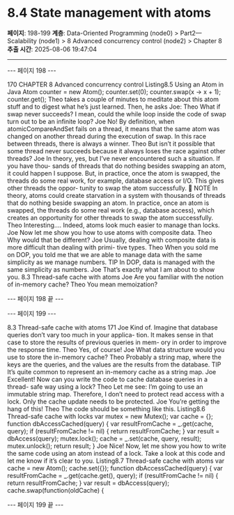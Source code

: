 # 8.4 State management with atoms

**페이지**: 198-199
**계층**: Data-Oriented Programming (node0) > Part2—Scalability (node1) > 8 Advanced concurrency control (node2) > Chapter 8
**추출 시간**: 2025-08-06 19:47:04

---


--- 페이지 198 ---

170 CHAPTER 8 Advanced concurrency control
Listing8.5 Using an Atom in Java
Atom<Integer> counter = new Atom<Integer>();
counter.set(0);
counter.swap(x -> x + 1);
counter.get();
Theo takes a couple of minutes to meditate about this atom stuff and to digest what he’s
just learned. Then, he asks Joe:
Theo What if swap never succeeds? I mean, could the while loop inside the code of
swap turn out to be an infinite loop?
Joe No! By definition, when atomicCompareAndSet fails on a thread, it means that
the same atom was changed on another thread during the execution of swap.
In this race between threads, there is always a winner.
Theo But isn’t it possible that some thread never succeeds because it always loses the
race against other threads?
Joe In theory, yes, but I’ve never encountered such a situation. If you have thou-
sands of threads that do nothing besides swapping an atom, it could happen I
suppose. But, in practice, once the atom is swapped, the threads do some real
work, for example, database access or I/O. This gives other threads the oppor-
tunity to swap the atom successfully.
 NOTE In theory, atoms could create starvation in a system with thousands of threads
that do nothing beside swapping an atom. In practice, once an atom is swapped, the
threads do some real work (e.g., database access), which creates an opportunity for
other threads to swap the atom successfully.
Theo Interesting.... Indeed, atoms look much easier to manage than locks.
Joe Now let me show you how to use atoms with composite data.
Theo Why would that be different?
Joe Usually, dealing with composite data is more difficult than dealing with primi-
tive types.
Theo When you sold me on DOP, you told me that we are able to manage data with
the same simplicity as we manage numbers.
TIP In DOP, data is managed with the same simplicity as numbers.
Joe That’s exactly what I am about to show you.
8.3 Thread-safe cache with atoms
Joe Are you familiar with the notion of in-memory cache?
Theo You mean memoization?

--- 페이지 198 끝 ---


--- 페이지 199 ---

8.3 Thread-safe cache with atoms 171
Joe Kind of. Imagine that database queries don’t vary too much in your applica-
tion. It makes sense in that case to store the results of previous queries in mem-
ory in order to improve the response time.
Theo Yes, of course!
Joe What data structure would you use to store the in-memory cache?
Theo Probably a string map, where the keys are the queries, and the values are the
results from the database.
TIP It’s quite common to represent an in-memory cache as a string map.
Joe Excellent! Now can you write the code to cache database queries in a thread-
safe way using a lock?
Theo Let me see: I’m going to use an immutable string map. Therefore, I don’t
need to protect read access with a lock. Only the cache update needs to be
protected.
Joe You’re getting the hang of this!
Theo The code should be something like this.
Listing8.6 Thread-safe cache with locks
var mutex = new Mutex();
var cache = {};
function dbAccessCached(query) {
var resultFromCache = _.get(cache, query);
if (resultFromCache != nil) {
return resultFromCache;
}
var result = dbAccess(query);
mutex.lock();
cache = _.set(cache, query, result);
mutex.unlock();
return result;
}
Joe Nice! Now, let me show you how to write the same code using an atom instead
of a lock. Take a look at this code and let me know if it’s clear to you.
Listing8.7 Thread-safe cache with atoms
var cache = new Atom();
cache.set({});
function dbAccessCached(query) {
var resultFromCache = _.get(cache.get(), query);
if (resultFromCache != nil) {
return resultFromCache;
}
var result = dbAccess(query);
cache.swap(function(oldCache) {

--- 페이지 199 끝 ---
